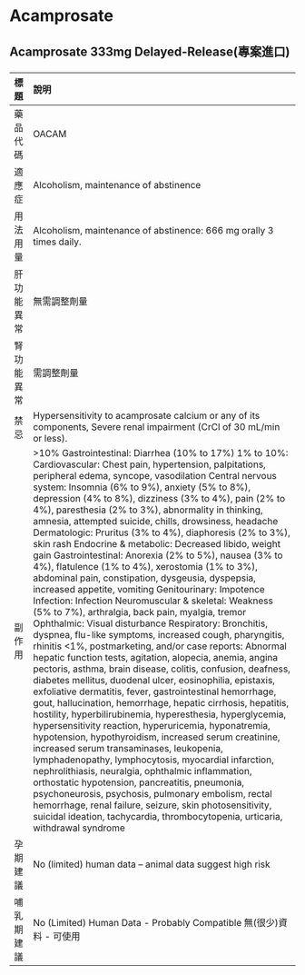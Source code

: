# Acamprosate

## Acamprosate 333mg Delayed-Release(專案進口)

##### 

| 標題       | 說明                                                                                                                                                                                                                                                                                                                                                                                                                                                                                                                                                                                                                                                                                                                                                                                                                                                                                                                                                                                                                                                                                                                                                                                                                                                                                                                                                                                                                                                                                                                                                                                                                                                                                                                                                                                                                                                                                                                                            |
|:-----------|:------------------------------------------------------------------------------------------------------------------------------------------------------------------------------------------------------------------------------------------------------------------------------------------------------------------------------------------------------------------------------------------------------------------------------------------------------------------------------------------------------------------------------------------------------------------------------------------------------------------------------------------------------------------------------------------------------------------------------------------------------------------------------------------------------------------------------------------------------------------------------------------------------------------------------------------------------------------------------------------------------------------------------------------------------------------------------------------------------------------------------------------------------------------------------------------------------------------------------------------------------------------------------------------------------------------------------------------------------------------------------------------------------------------------------------------------------------------------------------------------------------------------------------------------------------------------------------------------------------------------------------------------------------------------------------------------------------------------------------------------------------------------------------------------------------------------------------------------------------------------------------------------------------------------------------------------|
| 藥品代碼   | OACAM                                                                                                                                                                                                                                                                                                                                                                                                                                                                                                                                                                                                                                                                                                                                                                                                                                                                                                                                                                                                                                                                                                                                                                                                                                                                                                                                                                                                                                                                                                                                                                                                                                                                                                                                                                                                                                                                                                                                           |
| 適應症     | Alcoholism, maintenance of abstinence                                                                                                                                                                                                                                                                                                                                                                                                                                                                                                                                                                                                                                                                                                                                                                                                                                                                                                                                                                                                                                                                                                                                                                                                                                                                                                                                                                                                                                                                                                                                                                                                                                                                                                                                                                                                                                                                                                           |
| 用法用量   | Alcoholism, maintenance of abstinence: 666 mg orally 3 times daily.                                                                                                                                                                                                                                                                                                                                                                                                                                                                                                                                                                                                                                                                                                                                                                                                                                                                                                                                                                                                                                                                                                                                                                                                                                                                                                                                                                                                                                                                                                                                                                                                                                                                                                                                                                                                                                                                             |
| 肝功能異常 | 無需調整劑量                                                                                                                                                                                                                                                                                                                                                                                                                                                                                                                                                                                                                                                                                                                                                                                                                                                                                                                                                                                                                                                                                                                                                                                                                                                                                                                                                                                                                                                                                                                                                                                                                                                                                                                                                                                                                                                                                                                                    |
| 腎功能異常 | 需調整劑量                                                                                                                                                                                                                                                                                                                                                                                                                                                                                                                                                                                                                                                                                                                                                                                                                                                                                                                                                                                                                                                                                                                                                                                                                                                                                                                                                                                                                                                                                                                                                                                                                                                                                                                                                                                                                                                                                                                                      |
| 禁忌       | Hypersensitivity to acamprosate calcium or any of its components, Severe renal impairment (CrCl of 30 mL/min or less).                                                                                                                                                                                                                                                                                                                                                                                                                                                                                                                                                                                                                                                                                                                                                                                                                                                                                                                                                                                                                                                                                                                                                                                                                                                                                                                                                                                                                                                                                                                                                                                                                                                                                                                                                                                                                          |
| 副作用     | >10% Gastrointestinal: Diarrhea (10% to 17%) 1% to 10%: Cardiovascular: Chest pain, hypertension, palpitations, peripheral edema, syncope, vasodilation Central nervous system: Insomnia (6% to 9%), anxiety (5% to 8%), depression (4% to 8%), dizziness (3% to 4%), pain (2% to 4%), paresthesia (2% to 3%), abnormality in thinking, amnesia, attempted suicide, chills, drowsiness, headache Dermatologic: Pruritus (3% to 4%), diaphoresis (2% to 3%), skin rash Endocrine & metabolic: Decreased libido, weight gain Gastrointestinal: Anorexia (2% to 5%), nausea (3% to 4%), flatulence (1% to 4%), xerostomia (1% to 3%), abdominal pain, constipation, dysgeusia, dyspepsia, increased appetite, vomiting Genitourinary: Impotence Infection: Infection Neuromuscular & skeletal: Weakness (5% to 7%), arthralgia, back pain, myalgia, tremor Ophthalmic: Visual disturbance Respiratory: Bronchitis, dyspnea, flu-like symptoms, increased cough, pharyngitis, rhinitis <1%, postmarketing, and/or case reports: Abnormal hepatic function tests, agitation, alopecia, anemia, angina pectoris, asthma, brain disease, colitis, confusion, deafness, diabetes mellitus, duodenal ulcer, eosinophilia, epistaxis, exfoliative dermatitis, fever, gastrointestinal hemorrhage, gout, hallucination, hemorrhage, hepatic cirrhosis, hepatitis, hostility, hyperbilirubinemia, hyperesthesia, hyperglycemia, hypersensitivity reaction, hyperuricemia, hyponatremia, hypotension, hypothyroidism, increased serum creatinine, increased serum transaminases, leukopenia, lymphadenopathy, lymphocytosis, myocardial infarction, nephrolithiasis, neuralgia, ophthalmic inflammation, orthostatic hypotension, pancreatitis, pneumonia, psychoneurosis, psychosis, pulmonary embolism, rectal hemorrhage, renal failure, seizure, skin photosensitivity, suicidal ideation, tachycardia, thrombocytopenia, urticaria, withdrawal syndrome |
| 孕期建議   | No (limited) human data – animal data suggest high risk                                                                                                                                                                                                                                                                                                                                                                                                                                                                                                                                                                                                                                                                                                                                                                                                                                                                                                                                                                                                                                                                                                                                                                                                                                                                                                                                                                                                                                                                                                                                                                                                                                                                                                                                                                                                                                                                                         |
| 哺乳期建議 | No (Limited) Human Data - Probably Compatible 無(很少)資料 - 可使用                                                                                                                                                                                                                                                                                                                                                                                                                                                                                                                                                                                                                                                                                                                                                                                                                                                                                                                                                                                                                                                                                                                                                                                                                                                                                                                                                                                                                                                                                                                                                                                                                                                                                                                                                                                                                                                                             |

